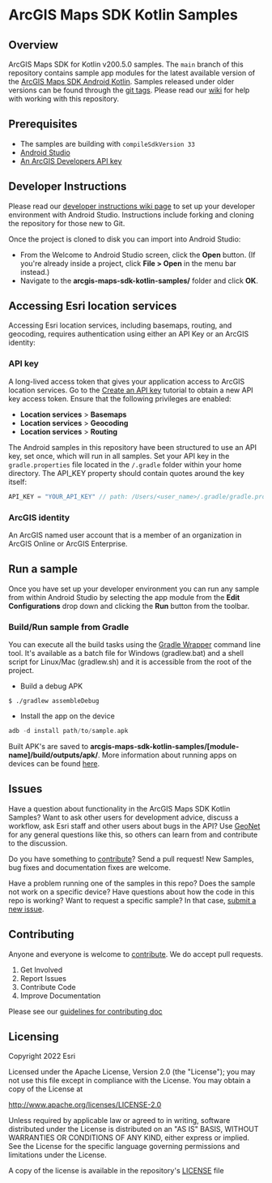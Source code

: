# ArcGIS Maps SDK Kotlin Samples

## Overview

ArcGIS Maps SDK for Kotlin v200.5.0 samples.  The `main` branch of this repository contains sample app modules for the latest available version of the [ArcGIS Maps SDK Android Kotlin](https://developers.arcgis.com/kotlin/). Samples released under older versions can be found through the [git tags](https://github.com/Esri/arcgis-maps-sdk-kotlin-samples/tags).  Please read our [wiki](https://github.com/Esri/arcgis-maps-sdk-kotlin-samples/wiki) for help with working with this repository.

## Prerequisites

* The samples are building with `compileSdkVersion 33`
* [Android Studio](http://developer.android.com/sdk/index.html)
* [An ArcGIS Developers API key](https://developers.arcgis.com/kotlin/get-started/#3-get-an-api-key)

## Developer Instructions

Please read our [developer instructions wiki page](https://github.com/Esri/arcgis-maps-sdk-kotlin-samples/wiki/Developer-Instructions) to set up your developer environment with Android Studio.  Instructions include forking and cloning the repository for those new to Git.

Once the project is cloned to disk you can import into Android Studio:

* From the Welcome to Android Studio screen, click the **Open** button. (If you're already inside a project, click **File > Open** in the menu bar instead.)
* Navigate to the **arcgis-maps-sdk-kotlin-samples/** folder and click **OK**.

## Accessing Esri location services

Accessing Esri location services, including basemaps, routing, and geocoding, requires authentication using either an API Key or an ArcGIS identity:

### API key

A long-lived access token that gives your application access to ArcGIS location services. Go to the [Create an API key](https://links.esri.com/create-an-api-key) tutorial to obtain a new API key access token. Ensure that the following privileges are enabled:

  * **Location services** > **Basemaps**
  * **Location services** > **Geocoding**
  * **Location services** > **Routing**

The Android samples in this repository have been structured to use an API key, set once, which will run in all samples.
Set your API key in the `gradle.properties` file located in the `/.gradle` folder within your home directory.
The API_KEY property should contain quotes around the key itself:
```gradle
API_KEY = "YOUR_API_KEY" // path: /Users/<user_name>/.gradle/gradle.properties
```

### ArcGIS identity

An ArcGIS named user account that is a member of an organization in ArcGIS Online or ArcGIS Enterprise.

## Run a sample

Once you have set up your developer environment you can run any sample from within Android Studio by selecting the app module from the **Edit Configurations** drop down and clicking the **Run** button from the toolbar.

### Build/Run sample from Gradle

You can execute all the build tasks using the [Gradle Wrapper](https://docs.gradle.org/current/userguide/gradle_wrapper.html) command line tool. It's available as a batch file for Windows (gradlew.bat) and a shell script for Linux/Mac (gradlew.sh) and it is accessible from the root of the project.  

* Build a debug APK

```
$ ./gradlew assembleDebug
```

* Install the app on the device

```adb
adb -d install path/to/sample.apk
```

Built APK's are saved to **arcgis-maps-sdk-kotlin-samples/[module-name]/build/outputs/apk/**. More information about running apps on devices can be found [here](https://developer.android.com/studio/run/device.html).

## Issues

Have a question about functionality in the ArcGIS Maps SDK Kotlin Samples? Want to ask other users for development advice, discuss a workflow, ask Esri staff and other users about bugs in the API? Use [GeoNet](https://community.esri.com/t5/kotlin-maps-sdk-questions/bd-p/kotlin-maps-sdk-questions) for any general questions like this, so others can learn from and contribute to the discussion.

Do you have something to [contribute](.github/CONTRIBUTING.md)? Send a pull request! New Samples, bug fixes and documentation fixes are welcome.

Have a problem running one of the samples in this repo? Does the sample not work on a specific device? Have questions about how the code in this repo is working? Want to request a specific sample? In that case, [submit a new issue](https://github.com/Esri/arcgis-maps-sdk-kotlin-samples/issues).

## Contributing

Anyone and everyone is welcome to [contribute](.github/CONTRIBUTING.md). We do accept pull requests.

1. Get Involved
2. Report Issues
3. Contribute Code
4. Improve Documentation

Please see our [guidelines for contributing doc](https://github.com/Esri/contributing/blob/master/README.md)

## Licensing

Copyright 2022 Esri

Licensed under the Apache License, Version 2.0 (the "License"); you may not use this file except in compliance with the License. You may obtain a copy of the License at

http://www.apache.org/licenses/LICENSE-2.0

Unless required by applicable law or agreed to in writing, software distributed under the License is distributed on an "AS IS" BASIS, WITHOUT WARRANTIES OR CONDITIONS OF ANY KIND, either express or implied. See the License for the specific language governing permissions and limitations under the License.

A copy of the license is available in the repository's [LICENSE](LICENSE?raw=1) file
